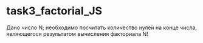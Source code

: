 # task3_factorial_JS

Дано число N; необходимо посчитать количество нулей на конце числа, являющегося результатом вычисления факториала N!
